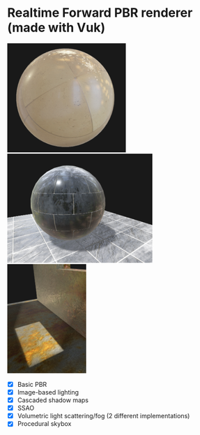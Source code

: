 # Realtime Forward PBR renderer (made with Vuk)

<img src="Resources/Screenshot.png" height="250px" />
<img src="Resources/Screenshot2.png" height="250px" />
<img src="Resources/Screenshot3.png" height="250px" />

- [x] Basic PBR
- [x] Image-based lighting
- [x] Cascaded shadow maps
- [x] SSAO
- [x] Volumetric light scattering/fog (2 different implementations)
- [x] Procedural skybox
